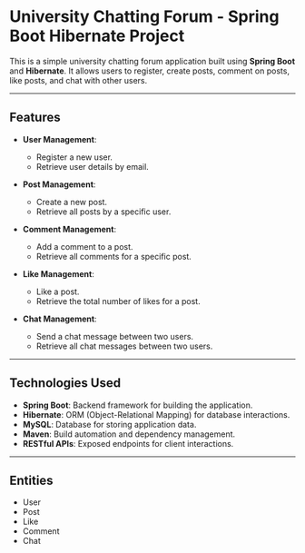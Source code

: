 # University Chatting Forum - Spring Boot Hibernate Project

This is a simple university chatting forum application built using **Spring Boot** and **Hibernate**. It allows users to register, create posts, comment on posts, like posts, and chat with other users.

---

## Features

- **User Management**:
  - Register a new user.
  - Retrieve user details by email.

- **Post Management**:
  - Create a new post.
  - Retrieve all posts by a specific user.

- **Comment Management**:
  - Add a comment to a post.
  - Retrieve all comments for a specific post.

- **Like Management**:
  - Like a post.
  - Retrieve the total number of likes for a post.

- **Chat Management**:
  - Send a chat message between two users.
  - Retrieve all chat messages between two users.

---

## Technologies Used

- **Spring Boot**: Backend framework for building the application.
- **Hibernate**: ORM (Object-Relational Mapping) for database interactions.
- **MySQL**: Database for storing application data.
- **Maven**: Build automation and dependency management.
- **RESTful APIs**: Exposed endpoints for client interactions.

---

## Entities 
* User
* Post
* Like 
* Comment
* Chat